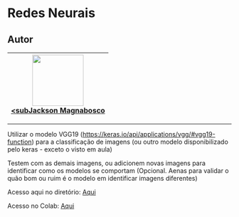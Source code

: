 Redes Neurais
===============================================

## Autor

 | [<img src="https://avatars1.githubusercontent.com/u/46221221?s=460&u=0d161e390cdad66e925f3d52cece6c3e65a23eb2&v=4" width=115><br><subJackson Magnabosco</sub>](https://github.com/jacksonn455) |
  | :---: |
--------------------


Utilizar o modelo VGG19 (https://keras.io/api/applications/vgg/#vgg19-function) para a classificação de imagens (ou outro modelo disponibilizado pelo keras - exceto o visto em aula)

Testem com as demais imagens, ou adicionem novas imagens para identificar como os modelos se comportam (Opcional. Aenas para validar o quão bom ou ruim é o modelo em identificar imagens diferentes)

Acesso aqui no diretório: [Aqui](https://github.com/jacksonn455/RedesNeurais/blob/master/lista10.ipynb)
 
Acesso no Colab: [Aqui](https://colab.research.google.com/drive/1GxwE2jtMrEDM18RCPIebaBLFmIj1S0Z7#scrollTo=7WiVKqSbeM-b)
